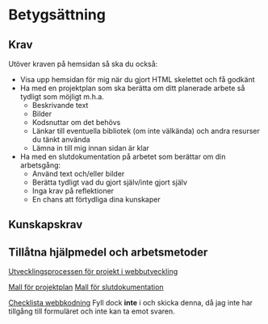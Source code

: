 # Betygsättning

## Krav

Utöver kraven på hemsidan så ska du också:
* Visa upp hemsidan för mig när du gjort HTML skelettet och få godkänt
* Ha med en projektplan som ska berätta om ditt planerade arbete så tydligt som möjligt m.h.a.
  * Beskrivande text
  * Bilder
  * Kodsnuttar om det behövs
  * Länkar till eventuella bibliotek (om inte välkända) och andra resurser du tänkt använda
  * Lämna in till mig innan sidan är klar
* Ha med en slutdokumentation på arbetet som berättar om din arbetsgång:
  * Använd text och/eller bilder
  * Berätta tydligt vad du gjort själv/inte gjort själv
  * Inga krav på reflektioner
  * En chans att förtydliga dina kunskaper

## Kunskapskrav

## Tillåtna hjälpmedel och arbetsmetoder

[Utvecklingsprocessen för projekt i webbutveckling](https://twiggy.smutje.se/index.php/Utvecklingssprocessen_f%C3%B6r_projekt_i_webbutveckling)  

[Mall för projektplan](https://docs.google.com/document/d/1EiGoW79idzDAf2en_7ai8d5I3Tc44XyoIvbYNjYyGYA/edit)
[Mall för slutdokumentation](https://docs.google.com/document/d/1qfuq050ps7Jzsz3yauU6_zd-FYoZbWlJJ_QjXcJOjKY/edit)

[Checklista webbkodning](https://docs.google.com/forms/d/e/1FAIpQLSdelCfvgIhgti7ixSxFyyWOsOCTPsvaOjewxQcjtkIXadH16g/viewform?c=0&w=1) Fyll dock **inte** i och skicka denna, då jag inte har tillgång till formuläret och inte kan ta emot svaren.


